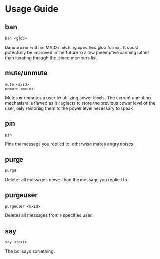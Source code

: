 # Usage Guide

## ban

    ban <glob>

Bans a user with an MXID matching specified glob format. It could potentially be
improved in the future to allow preemptive banning rather than iterating through
the joined members list.

## mute/unmute

    mute <mxid>
    unmute <mxid>

Mutes or unmutes a user by utilizing power levels. The current unmuting
mechanism is flawed as it neglects to store the previous power level of the user,
only restoring them to the power level necessary to speak.

## pin

    pin

Pins the message you replied to, otherwise makes angry noises.

## purge

    purge

Deletes all messages newer than the message you replied to.

## purgeuser

    purgeuser <mxid>

Deletes all messages from a specified user.

## say

    say <text>

The bot says something.
